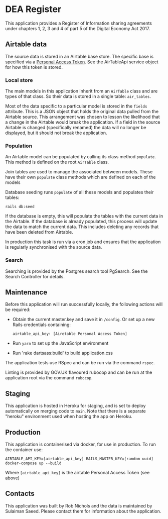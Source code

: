 # DEA Register

This application provides a Register of Information sharing agreements under chapters 1, 2, 3 and 4 of part 5 of the Digital Economy Act 2017.

## Airtable data

The source data is stored in an Airtable base store. The specific base is specified via a
[Personal Access Token](https://airtable.com/developers/web/api/authentication).
See the AirTableApi service object for how this token is stored.

### Local store

The main models in this application inherit from an `AirTable` class and are types of that class. So their data is
stored in a single table: `air_tables`.

Most of the data specific to a particular model is stored in the `fields` attribute. This is a JSON object that
holds the original data pulled from the Airtable source. This arrangement was chosen to lesson the likelihood that
a change in the Airtable would break the application. If a field in the source Airtable is changed (specifically
renamed) the data will no longer be displayed, but it should not break the application.

### Population

An Airtable model can be populated by calling its class method `populate`. This method is defined on the root `AirTable`
class.

Join tables are used to manage the associated between models. These have their own `populate` class methods which
are defined on each of the models

Database seeding runs `populate` of all these models and populates their tables:

    rails db:seed

If the database is empty, this will populate the tables with the current data in the Airtable. If the database
is already populated, this process will update the data to match the current data. This includes deleting any
records that have been deleted from Airtable.

In production this task is run via a cron job and ensures that the application is regularly synchronised with
the source data.

### Search

Searching is provided by the Postgres search tool PgSearch. See the Search Controller for details.

## Maintenance

Before this application will run successfully locally, the following actions will be required:

- Obtain the current master.key and save it in `/config`. Or set up a new Rails credentials containing:

      airtable_api_key: [Airetable Personal Access Token]

- Run `yarn` to set up the JavaScript environment
- Run 'rake dartsass:build' to build application.css

The application tests use RSpec and can be run via the command `rspec`.

Linting is provided by GOV.UK flavoured rubocop and can be run at the application root via the command `rubocop`.

## Staging

This application is hosted in Heroku for staging, and is set to deploy automatically on merging code to `main`. Note that there is a separate "heroku" environment used when hosting the app on Heroku.

## Production

This application is containerised via docker, for use in production. To run the container use:

    AIRTABLE_API_KEY=[airtable_api_key] RAILS_MASTER_KEY=[random uuid] docker-compose up --build

Where `[airtable_api_key]` is the airtable Personal Access Token (see above)

## Contacts

This application was built by Rob Nichols and the data is maintained by Sulaiman Saeed. Please contact them
for information about the application.
